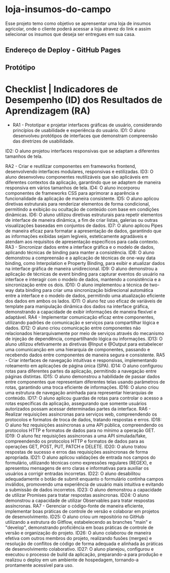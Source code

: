 # loja-insumos-do-campo
Esse projeto temo como objetivo se aprensentar uma loja de insumos agricolar, onde o cliente poderá acessar a loja atravez do link e assim selecionar os insumos que deseja ser entregues em sua casa.

## Endereço de Deploy - GitHub Pages


## Protótipo

# Checklist | Indicadores de Desempenho (ID) dos Resultados de Aprendizagem (RA)

- RA1 - Prototipar e projetar interfaces gráficas de usuário, considerando princípios de usabilidade e experiência do usuário.
ID1: O aluno desenvolveu protótipos de interfaces que demonstram compreensão das diretrizes de usabilidade.

ID2: O aluno projetou interfaces responsivas que se adaptam a diferentes tamanhos de tela.

RA2 - Criar e reutilizar componentes em frameworks frontend, desenvolvendo interfaces modulares, responsivas e estilizadas.
ID3: O aluno desenvolveu componentes reutilizáveis que são aplicáveis em diferentes contextos da aplicação, garantindo que se adaptem de maneira responsiva em vários tamanhos de tela.
ID4: O aluno incorporou componentes de frameworks CSS para aprimorar a aparência e funcionalidade da aplicação de maneira consistente.
ID5: O aluno aplicou diretivas estruturais para renderizar elementos de forma condicional, permitindo a exibição ou ocultação de conteúdo com base em condições dinâmicas.
ID6: O aluno utilizou diretivas estruturais para repetir elementos de interface de maneira dinâmica, a fim de criar listas, galerias ou outras visualizações baseadas em conjuntos de dados.
ID7: O aluno aplicou Pipes de maneira eficaz para formatar a apresentação de dados, garantindo que as informações exibidas sejam legíveis, esteticamente agradáveis e atendam aos requisitos de apresentação específicos para cada contexto.
RA3 - Sincronizar dados entre a interface gráfica e o modelo de dados, aplicando técnicas de binding para manter a consistência.
ID8: O aluno demonstrou a compreensão e a aplicação de técnicas de one-way data binding, como Interpolation e Property Binding, para exibir e atualizar dados na interface gráfica de maneira unidirecional.
ID9: O aluno demonstrou a aplicação de técnicas de event binding para capturar eventos do usuário na interface e interagir com o modelo de dados, mantendo a consistência e a sincronização entre os dois.
ID10: O aluno implementou a técnica de two-way data binding para criar uma sincronização bidirecional automática entre a interface e o modelo de dados, permitindo uma atualização eficiente dos dados em ambos os lados.
ID11: O aluno fez uso eficaz de variáveis de template para manipulação dinâmica dos dados na interface gráfica, demonstrando a capacidade de exibir informações de maneira flexível e adaptável.
RA4 - Implementar comunicação eficaz entre componentes, utilizando padrões de comunicação e serviços para compartilhar lógica e dados.
ID12: O aluno criou comunicação entre componentes não relacionados hierarquivamente por meio de serviços através do mecanismo de injeção de dependência, compartilhando lógica ou informações.
ID13: O aluno utilizou efetivamente as diretivas @Input e @Output para estabelecer uma comunicanção em uma hierarquia de componentes, passando e recebendo dados entre componentes de maneira segura e consistente.
RA5 - Criar interfaces de navegação intuitivas e responsivas, implementando roteamento em aplicações de página única (SPA).
ID14: O aluno configurou rotas para diferentes partes da aplicação, permitindo a navegação entre páginas distintas.
ID15: O aluno demonstrou a habilidade de passar dados entre componentes que representam diferentes telas usando parâmetros de rotas, garantindo uma troca eficiente de informações.
ID16: O aluno criou uma estrutura de navegação aninhada para representar hierarquias de conteúdo.
ID17: O aluno aplicou guardas de rotas para controlar o acesso a rotas específicas da aplicação, assegurando que somente usuários autorizados possam acessar determinadas partes da interface.
RA6 - Realizar requisições assíncronas para serviços web, compreendendo os protocolos e formatos de troca de dados, tratando respostas e erros.
ID18: O aluno fez requisições assíncronas a uma API pública, compreendendo os protocolos HTTP e formatos de dados para no mínimo a operação GET.
ID19: O aluno fez requisições assíncronas a uma API simulada/fake, compreendendo os protocolos HTTP e formatos de dados para as operações GET, POST, PUT, PATCH e DELETE.
ID20: O aluno tratou respostas de sucesso e erros das requisições assíncronas de forma apropriada.
ID21: O aluno aplicou validações de entrada nos campos do formulário, utilizando técnicas como expressões regulares (REGEX), e apresentou mensagens de erro claras e informativas para auxiliar os usuários a corrigir entradas incorretas.
ID22: O aluno desabilitou adequadamente o botão de submit enquanto o formulário continha campos inválidos, promovendo uma experiência de usuário mais intuitiva e evitando a submissão de dados incorretos.
ID23: O aluno demonstrou a capacidade de utilizar Promises para tratar respostas assíncronas.
ID24: O aluno demonstrou a capacidade de utilizar Observables para tratar respostas assíncronas.
RA7 - Gerenciar o código-fonte de maneira eficiente, implementar boas práticas de controle de versão e colaborar em projetos de desenvolvimento.
ID25: O aluno criou um repositório no GitHub utilizando a estrutura do Gitflow, estabelecendo as branches "main" e "develop", demonstrando proficiência em boas práticas de controle de versão e organização do projeto.
ID26: O aluno colaborou de maneira efetiva com outros membros do projeto, realizando fusões (merges) e resolução de conflitos de código de forma adequada e alinhada às práticas de desenvolvimento colaborativo.
ID27: O aluno planejou, configurou e executou o processo de build da aplicação, preparando-a para produção e realizou o deploy em um ambiente de hospedagem, tornando-a prontamente acessível para uso.
